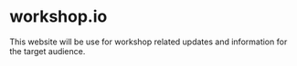 # workshop.io
This website will be use for workshop related updates and information  for the target audience.
